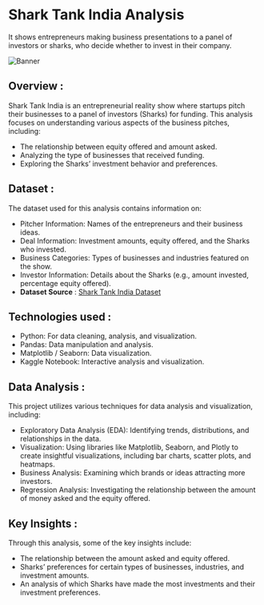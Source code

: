 # Shark Tank India Analysis
 It shows entrepreneurs making business presentations to a panel of investors or sharks, who decide whether to invest in their company.

 ![Banner](https://theindiasaga.com/wp-content/uploads/2024/02/6-lessons-that-entrepreneurs-can-learn-from-Shark-Tank-India.jpg)

##  Overview :
Shark Tank India is an entrepreneurial reality show where startups pitch their businesses to a panel of investors (Sharks) for funding. This analysis focuses on understanding various aspects of the business pitches, including:
- The relationship between equity offered and amount asked.
- Analyzing the type of businesses that received funding.
- Exploring the Sharks’ investment behavior and preferences.

## Dataset :
The dataset used for this analysis contains information on:
- Pitcher Information: Names of the entrepreneurs and their business ideas.
- Deal Information: Investment amounts, equity offered, and the Sharks who invested.
- Business Categories: Types of businesses and industries featured on the show.
- Investor Information: Details about the Sharks (e.g., amount invested, percentage equity offered).
- **Dataset Source** : [Shark Tank India Dataset](https://www.kaggle.com/datasets/shivavashishtha/shark-tank-india-dataset/data)

## Technologies used :
- Python: For data cleaning, analysis, and visualization.
- Pandas: Data manipulation and analysis.
- Matplotlib / Seaborn: Data visualization.
- Kaggle Notebook: Interactive analysis and visualization.

## Data Analysis :
This project utilizes various techniques for data analysis and visualization, including:
- Exploratory Data Analysis (EDA): Identifying trends, distributions, and relationships in the data.
- Visualization: Using libraries like Matplotlib, Seaborn, and Plotly to create insightful visualizations, including bar charts, scatter plots, and heatmaps.
- Business Analysis: Examining which brands or ideas attracting more investors.
- Regression Analysis: Investigating the relationship between the amount of money asked and the equity offered.

## Key Insights :
Through this analysis, some of the key insights include:
- The relationship between the amount asked and equity offered.
- Sharks’ preferences for certain types of businesses, industries, and investment amounts.
- An analysis of which Sharks have made the most investments and their investment preferences.
